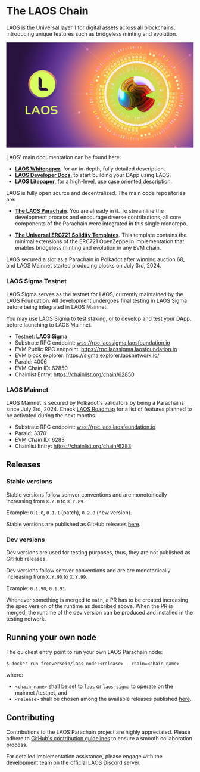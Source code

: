 # The LAOS Chain

LAOS is the Universal layer 1 for digital assets across all blockchains, introducing unique features such as bridgeless minting and evolution. 

![LAOS Logo](docs/LAOS_logo.png)

LAOS' main documentation can be found here:
- **[LAOS Whitepaper](https://github.com/freeverseio/laos-whitepaper/blob/main/laos.pdf)**, for an in-depth, fully detailed description.
- **[LAOS Developer Docs](https://docs.laosnetwork.io/)**, to start building your DApp using LAOS.
- **[LAOS Litepaper](https://laosnetwork.io/downloads/LAOS_litepaper.pdf)**, for a high-level, use case oriented description.

LAOS is fully open source and decentralized. The main code repositories are:

* **[The LAOS Parachain](#the-laos-parachain-monorepo)**. You are already in it. To streamline the development process and encourage diverse contributions, all core components of the Parachain were integrated in this single monorepo.

* **[The Universal ERC721 Solidity Templates](https://github.com/freeverseio/laos-erc721)**. This template contains the minimal extensions of the ERC721 OpenZeppelin implementation that enables bridgeless minting and evolution in any EVM chain.

LAOS secured a slot as a Parachain in Polkadot after winning auction 68,
and LAOS Mainnet started producing blocks on July 3rd, 2024.

### LAOS Sigma Testnet

LAOS Sigma serves as the testnet for LAOS, currently maintained by the LAOS Foundation.
All development undergoes final testing in LAOS Sigma before being integrated in LAOS Mainnet.

You may use LAOS Sigma to test staking, or to develop and test your DApp, before launching to LAOS Mainnet.

* Testnet: **LAOS Sigma**
* Substrate RPC endpoint: [wss://rpc.laossigma.laosfoundation.io](https://polkadot.js.org/apps/?rpc=wss%3A%2F%2Frpc.laossigma.laosfoundation.io#/rpc)   
* EVM Public RPC endpoint: https://rpc.laossigma.laosfoundation.io
* EVM block explorer: https://sigma.explorer.laosnetwork.io/
* ParaId: 4006
* EVM Chain ID: 62850
* Chainlist Entry: https://chainlist.org/chain/62850

### LAOS Mainnet

LAOS Mainnet is secured by Polkadot's validators by being a Parachains since July 3rd, 2024.
Check [LAOS Roadmap](https://laosnetwork.io/roadmap-after-tge) for a list of features planned to be activated during the next months.

* Substrate RPC endpoint: [wss://rpc.laos.laosfoundation.io](https://polkadot.js.org/apps/?rpc=wss%3A%2F%2Frpc.laos.laosfoundation.io#/rpc)   
* ParaId: 3370
* EVM Chain ID: 6283
* Chainlist Entry: https://chainlist.org/chain/6283

## Releases

### Stable versions
Stable versions follow semver conventions and are monotonically increasing from `X.Y.0` to `X.Y.89`.

Example: `0.1.0`, `0.1.1` (patch), `0.2.0` (new version).

Stable versions are published as GitHub releases [here](https://github.com/freeverseio/laos/releases).

### Dev versions
Dev versions are used for testing purposes, thus, they are not published as GitHub releases.

Dev versions follow semver conventions and are are monotonically increasing from `X.Y.90` to `X.Y.99`.

Example: `0.1.90`, `0.1.91`.

Whenever something is merged to `main`, a PR has to be created increasing the spec version of the runtime as described above. When the PR is merged, the runtime of the dev version can be produced and installed in the testing network.

## Running your own node

The quickest entry point to run your own LAOS Parachain node:
```
$ docker run freeverseio/laos-node:<release> --chain=<chain_name>
```
where:
* `<chain_name>` shall be set to `laos` or `laos-sigma` to operate on the mainnet /testnet, and
* `<release>` shall be chosen among the available releases published [here](https://github.com/freeverseio/laos/releases).

## Contributing

Contributions to the LAOS Parachain project are highly appreciated. Please adhere to [GitHub's contribution guidelines](https://docs.github.com/en/get-started/quickstart/contributing-to-projects) to ensure a smooth collaboration process.

For detailed implementation assistance, please engage with the development team on the official [LAOS Discord server](https://discord.gg/5YX9DHda).
